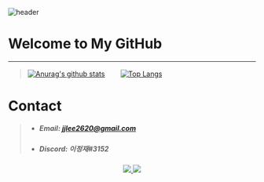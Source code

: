 ![header](https://capsule-render.vercel.app/api?type=waving&color=auto&height=300&section=header&text=Lee%20Jung%20Jae&fontSize=90&animation=fadeIn&fontAlignY=38&desc=Java%20Python%20php&descAlignY=51&descAlign=47.3)

# Welcome to My GitHub
-----
> [![Anurag's github stats](https://github-readme-stats.vercel.app/api?username=jjlee2620&show_icons=true&theme={theme})](https://github.com/jjlee2620/github-readme-stats) 　　[![Top Langs](https://github-readme-stats.vercel.app/api/top-langs/?username=jjlee2620)](https://github.com/jjlee2620/github-readme-stats)

# Contact
> - ##### Email: jjlee2620@gmail.com
> - ##### Discord: 이정재#3152

<p align='center'>
  <a href="https://github.com/jjlee2620?tab=repositories">
    <img src="https://img.shields.io/badge/MY%20REPO%20-%23F7DF1E.svg?&style=for-the-badge&&logoColor=white"/>
  </a>
  <a href="https://jjlee2620.github.io/">
    <img src="https://img.shields.io/badge/PROFILE%20-%234FC08D.svg?&style=for-the-badge&&logoColor=white"/>
  </a>
</p>
